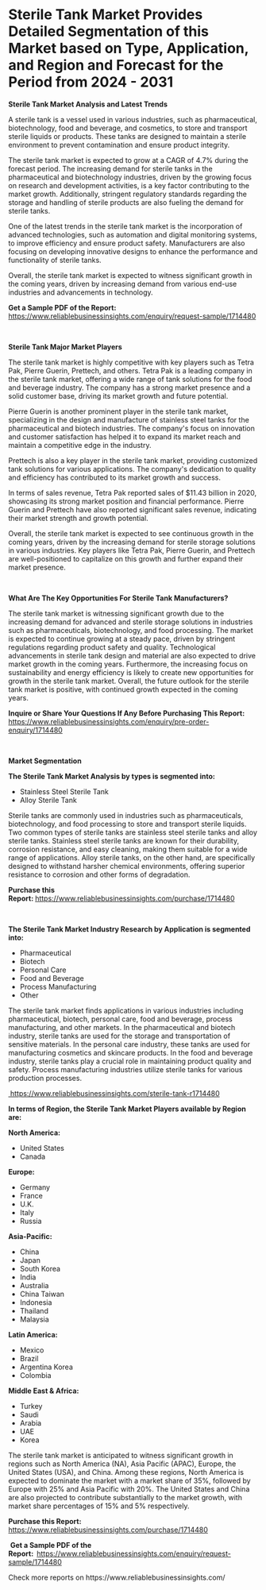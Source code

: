 <p><h1>Sterile Tank Market Provides Detailed Segmentation of this Market based on Type, Application, and Region and Forecast for the Period from 2024 - 2031</h1></p><p><strong>Sterile Tank Market Analysis and Latest Trends</strong></p>
<p><p>A sterile tank is a vessel used in various industries, such as pharmaceutical, biotechnology, food and beverage, and cosmetics, to store and transport sterile liquids or products. These tanks are designed to maintain a sterile environment to prevent contamination and ensure product integrity.</p><p>The sterile tank market is expected to grow at a CAGR of 4.7% during the forecast period. The increasing demand for sterile tanks in the pharmaceutical and biotechnology industries, driven by the growing focus on research and development activities, is a key factor contributing to the market growth. Additionally, stringent regulatory standards regarding the storage and handling of sterile products are also fueling the demand for sterile tanks.</p><p>One of the latest trends in the sterile tank market is the incorporation of advanced technologies, such as automation and digital monitoring systems, to improve efficiency and ensure product safety. Manufacturers are also focusing on developing innovative designs to enhance the performance and functionality of sterile tanks.</p><p>Overall, the sterile tank market is expected to witness significant growth in the coming years, driven by increasing demand from various end-use industries and advancements in technology.</p></p>
<p><strong>Get a Sample PDF of the Report:&nbsp;</strong> <a href="https://www.reliablebusinessinsights.com/enquiry/request-sample/1714480">https://www.reliablebusinessinsights.com/enquiry/request-sample/1714480</a></p>
<p>&nbsp;</p>
<p><strong>Sterile Tank Major Market Players</strong></p>
<p><p>The sterile tank market is highly competitive with key players such as Tetra Pak, Pierre Guerin, Prettech, and others. Tetra Pak is a leading company in the sterile tank market, offering a wide range of tank solutions for the food and beverage industry. The company has a strong market presence and a solid customer base, driving its market growth and future potential.</p><p>Pierre Guerin is another prominent player in the sterile tank market, specializing in the design and manufacture of stainless steel tanks for the pharmaceutical and biotech industries. The company's focus on innovation and customer satisfaction has helped it to expand its market reach and maintain a competitive edge in the industry.</p><p>Prettech is also a key player in the sterile tank market, providing customized tank solutions for various applications. The company's dedication to quality and efficiency has contributed to its market growth and success.</p><p>In terms of sales revenue, Tetra Pak reported sales of $11.43 billion in 2020, showcasing its strong market position and financial performance. Pierre Guerin and Prettech have also reported significant sales revenue, indicating their market strength and growth potential.</p><p>Overall, the sterile tank market is expected to see continuous growth in the coming years, driven by the increasing demand for sterile storage solutions in various industries. Key players like Tetra Pak, Pierre Guerin, and Prettech are well-positioned to capitalize on this growth and further expand their market presence.</p></p>
<p>&nbsp;</p>
<p><strong>What Are The Key Opportunities For Sterile Tank Manufacturers?</strong></p>
<p><p>The sterile tank market is witnessing significant growth due to the increasing demand for advanced and sterile storage solutions in industries such as pharmaceuticals, biotechnology, and food processing. The market is expected to continue growing at a steady pace, driven by stringent regulations regarding product safety and quality. Technological advancements in sterile tank design and material are also expected to drive market growth in the coming years. Furthermore, the increasing focus on sustainability and energy efficiency is likely to create new opportunities for growth in the sterile tank market. Overall, the future outlook for the sterile tank market is positive, with continued growth expected in the coming years.</p></p>
<p><strong>Inquire or Share Your Questions If Any Before Purchasing This Report:</strong> <a href="https://www.reliablebusinessinsights.com/enquiry/pre-order-enquiry/1714480">https://www.reliablebusinessinsights.com/enquiry/pre-order-enquiry/1714480</a></p>
<p>&nbsp;</p>
<p><strong>Market Segmentation</strong></p>
<p><strong>The Sterile Tank Market Analysis by types is segmented into:</strong></p>
<p><ul><li>Stainless Steel Sterile Tank</li><li>Alloy Sterile Tank</li></ul></p>
<p><p>Sterile tanks are commonly used in industries such as pharmaceuticals, biotechnology, and food processing to store and transport sterile liquids. Two common types of sterile tanks are stainless steel sterile tanks and alloy sterile tanks. Stainless steel sterile tanks are known for their durability, corrosion resistance, and easy cleaning, making them suitable for a wide range of applications. Alloy sterile tanks, on the other hand, are specifically designed to withstand harsher chemical environments, offering superior resistance to corrosion and other forms of degradation.</p></p>
<p><strong>Purchase this Report:&nbsp;</strong><a href="https://www.reliablebusinessinsights.com/purchase/1714480">https://www.reliablebusinessinsights.com/purchase/1714480</a></p>
<p>&nbsp;</p>
<p><strong>The Sterile Tank Market Industry Research by Application is segmented into:</strong></p>
<p><ul><li>Pharmaceutical</li><li>Biotech</li><li>Personal Care</li><li>Food and Beverage</li><li>Process Manufacturing</li><li>Other</li></ul></p>
<p><p>The sterile tank market finds applications in various industries including pharmaceutical, biotech, personal care, food and beverage, process manufacturing, and other markets. In the pharmaceutical and biotech industry, sterile tanks are used for the storage and transportation of sensitive materials. In the personal care industry, these tanks are used for manufacturing cosmetics and skincare products. In the food and beverage industry, sterile tanks play a crucial role in maintaining product quality and safety. Process manufacturing industries utilize sterile tanks for various production processes.</p></p>
<p><a href="https://www.reliablebusinessinsights.com/sterile-tank-r1714480">&nbsp;https://www.reliablebusinessinsights.com/sterile-tank-r1714480</a></p>
<p><strong>In terms of Region, the Sterile Tank Market Players available by Region are:</strong></p>
<p>
    <p> <strong> North America: </strong>
        <ul>
            <li>United States</li>
            <li>Canada</li>
        </ul>
        </p> 
    <p> <strong> Europe: </strong>
        <ul>
            <li>Germany</li>
            <li>France</li>
            <li>U.K.</li>
            <li>Italy</li>
            <li>Russia</li>
        </ul>
        </p> 
    <p> <strong> Asia-Pacific: </strong>
        <ul>
            <li>China</li>
            <li>Japan</li>
            <li>South Korea</li>
            <li>India</li>
            <li>Australia</li>
            <li>China Taiwan</li>
            <li>Indonesia</li>
            <li>Thailand</li>
            <li>Malaysia</li>
        </ul>
        </p> 
    <p> <strong> Latin America: </strong>
        <ul>
            <li>Mexico</li>
            <li>Brazil</li>
            <li>Argentina Korea</li>
            <li>Colombia</li>
        </ul>
        </p> 
    <p> <strong> Middle East & Africa: </strong>
        <ul>
            <li>Turkey</li>
            <li>Saudi</li>
            <li>Arabia</li>
            <li>UAE</li>
            <li>Korea</li>
        </ul>
    </p>
    </p>
<p><p>The sterile tank market is anticipated to witness significant growth in regions such as North America (NA), Asia Pacific (APAC), Europe, the United States (USA), and China. Among these regions, North America is expected to dominate the market with a market share of 35%, followed by Europe with 25% and Asia Pacific with 20%. The United States and China are also projected to contribute substantially to the market growth, with market share percentages of 15% and 5% respectively.</p></p>
<p><strong>Purchase this Report: </strong><a href="https://www.reliablebusinessinsights.com/purchase/1714480">https://www.reliablebusinessinsights.com/purchase/1714480</a></p>
<p>&nbsp;<strong>Get a Sample PDF of the Report:&nbsp;&nbsp;</strong><a href="https://www.reliablebusinessinsights.com/enquiry/request-sample/1714480">https://www.reliablebusinessinsights.com/enquiry/request-sample/1714480</a></p>
<p><strong></strong></p>
<p>Check more reports on https://www.reliablebusinessinsights.com/</p>